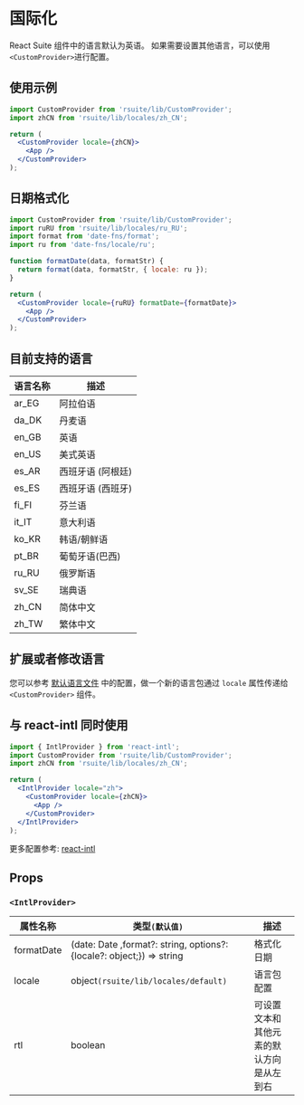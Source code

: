 # 国际化

React Suite 组件中的语言默认为英语。 如果需要设置其他语言，可以使用 `<CustomProvider>`进行配置。

## 使用示例

```jsx
import CustomProvider from 'rsuite/lib/CustomProvider';
import zhCN from 'rsuite/lib/locales/zh_CN';

return (
  <CustomProvider locale={zhCN}>
    <App />
  </CustomProvider>
);
```

## 日期格式化

```jsx
import CustomProvider from 'rsuite/lib/CustomProvider';
import ruRU from 'rsuite/lib/locales/ru_RU';
import format from 'date-fns/format';
import ru from 'date-fns/locale/ru';

function formatDate(data, formatStr) {
  return format(data, formatStr, { locale: ru });
}

return (
  <CustomProvider locale={ruRU} formatDate={formatDate}>
    <App />
  </CustomProvider>
);
```

## 目前支持的语言

| 语言名称 | 描述              |
| -------- | ----------------- |
| ar_EG    | 阿拉伯语          |
| da_DK    | 丹麦语            |
| en_GB    | 英语              |
| en_US    | 美式英语          |
| es_AR    | 西班牙语 (阿根廷) |
| es_ES    | 西班牙语 (西班牙) |
| fi_FI    | 芬兰语            |
| it_IT    | 意大利语          |
| ko_KR    | 韩语/朝鲜语       |
| pt_BR    | 葡萄牙语(巴西)    |
| ru_RU    | 俄罗斯语          |
| sv_SE    | 瑞典语            |
| zh_CN    | 简体中文          |
| zh_TW    | 繁体中文          |

## 扩展或者修改语言

您可以参考 [默认语言文件](https://github.com/rsuite/rsuite/blob/master/src/locales/default.ts) 中的配置，做一个新的语言包通过 `locale` 属性传递给 `<CustomProvider>` 组件。

## 与 react-intl 同时使用

```jsx
import { IntlProvider } from 'react-intl';
import CustomProvider from 'rsuite/lib/CustomProvider';
import zhCN from 'rsuite/lib/locales/zh_CN';

return (
  <IntlProvider locale="zh">
    <CustomProvider locale={zhCN}>
      <App />
    </CustomProvider>
  </IntlProvider>
);
```

更多配置参考: [react-intl](https://github.com/yahoo/react-intl)

## Props

### `<IntlProvider>`

| 属性名称   | 类型`(默认值)`                                                        | 描述                                     |
| ---------- | --------------------------------------------------------------------- | ---------------------------------------- |
| formatDate | (date: Date ,format?: string, options?: {locale?: object;}) => string | 格式化日期                               |
| locale     | object`(rsuite/lib/locales/default)`                                    | 语言包配置                               |
| rtl        | boolean                                                               | 可设置文本和其他元素的默认方向是从左到右 |
